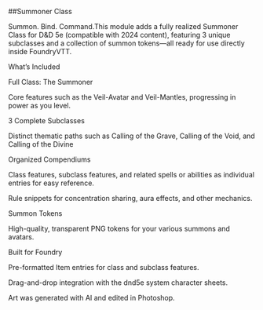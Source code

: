 ##Summoner Class

Summon. Bind. Command.This module adds a fully realized Summoner Class for D&D 5e (compatible with 2024 content), featuring 3 unique subclasses and a collection of summon tokens—all ready for use directly inside FoundryVTT.

What’s Included

Full Class: The Summoner

Core features such as the Veil-Avatar and Veil-Mantles, progressing in power as you level.

3 Complete Subclasses

Distinct thematic paths such as Calling of the Grave, Calling of the Void, and Calling of the Divine

Organized Compendiums

Class features, subclass features, and related spells or abilities as individual entries for easy reference.

Rule snippets for concentration sharing, aura effects, and other mechanics.

Summon Tokens

High-quality, transparent PNG tokens for your various summons and avatars.

Built for Foundry

Pre-formatted Item entries for class and subclass features.

Drag-and-drop integration with the dnd5e system character sheets.

Art was generated with AI and edited in Photoshop.

